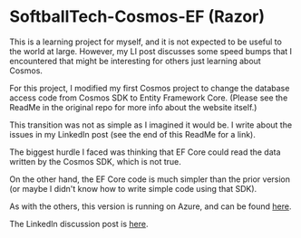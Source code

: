 # SoftballTech-Cosmos-EF (Razor)

This is a learning project for myself, and it is not expected to be useful to the world at large. However, my LI post discusses some speed bumps that I encountered that might be interesting for others just learning about Cosmos. 

For this project, I modified my first Cosmos project to change the database access code from Cosmos SDK to Entity Framework Core. (Please see the ReadMe in the original repo for more info about the website itself.)

This transition was not as simple as I imagined it would be. I write about the issues in my LinkedIn post (see the end of this ReadMe for a link).

The biggest hurdle I faced was thinking that EF Core could read the data written by the Cosmos SDK, which is not true. 

On the other hand, the EF Core code is much simpler than the prior version (or maybe I didn't know how to write simple code using that SDK).

As with the others, this version is running on Azure, and can be found [here](https://sbt-cosmos-ef.azurewebsites.net/).

The LinkedIn discussion post is [here](https://www.linkedin.com/feed/update/urn:li:activity:7134971126622957568/).
